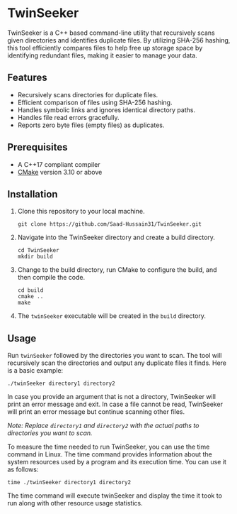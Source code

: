 # TwinSeeker

TwinSeeker is a C++ based command-line utility that recursively scans given directories and identifies duplicate files. By utilizing SHA-256 hashing, this tool efficiently compares files to help free up storage space by identifying redundant files, making it easier to manage your data.

## Features

- Recursively scans directories for duplicate files.
- Efficient comparison of files using SHA-256 hashing.
- Handles symbolic links and ignores identical directory paths.
- Handles file read errors gracefully.
- Reports zero byte files (empty files) as duplicates.

## Prerequisites

- A C++17 compliant compiler
- [CMake](https://cmake.org/) version 3.10 or above

## Installation

1. Clone this repository to your local machine.

    ```
    git clone https://github.com/Saad-Hussain31/TwinSeeker.git
    ```

2. Navigate into the TwinSeeker directory and create a build directory.

    ```
    cd TwinSeeker
    mkdir build
    ```

3. Change to the build directory, run CMake to configure the build, and then compile the code.

    ```
    cd build
    cmake ..
    make
    ```

4. The `twinSeeker` executable will be created in the `build` directory.

## Usage

Run `twinSeeker` followed by the directories you want to scan. The tool will recursively scan the directories and output any duplicate files it finds. Here is a basic example:

```
./twinSeeker directory1 directory2
```

In case you provide an argument that is not a directory, TwinSeeker will print an error message and exit. In case a file cannot be read, TwinSeeker will print an error message but continue scanning other files.

_Note: Replace `directory1` and `directory2` with the actual paths to directories you want to scan._

To measure the time needed to run TwinSeeker, you can use the time command in Linux. The time command provides information about the system resources used by a program and its execution time. You can use it as follows:

```
time ./twinSeeker directory1 directory2
```

The time command will execute twinSeeker and display the time it took to run along with other resource usage statistics.